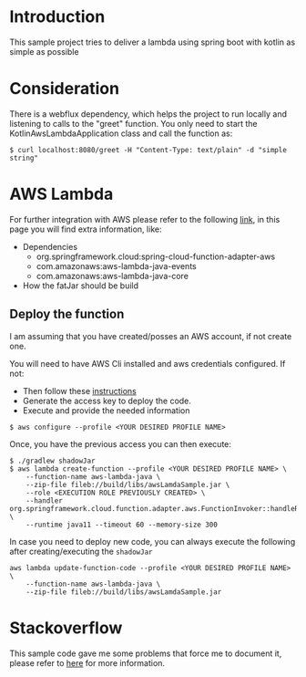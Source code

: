 # Introduction
This sample project tries to deliver a lambda using spring boot with kotlin as simple as possible

# Consideration
There is a webflux dependency, which helps the project to run locally and listening to calls to the "greet" function. You
only need to start the KotlinAwsLambdaApplication class and call the function as:

```shell
$ curl localhost:8080/greet -H "Content-Type: text/plain" -d "simple string"
```

# AWS Lambda
For further integration with AWS please refer to the following [link](https://cloud.spring.io/spring-cloud-function/reference/html/aws.html),
in this page you will find extra information, like:
- Dependencies
  - org.springframework.cloud:spring-cloud-function-adapter-aws
  - com.amazonaws:aws-lambda-java-events
  - com.amazonaws:aws-lambda-java-core
- How the fatJar should be build

## Deploy the function
I am assuming that you have created/posses an AWS account, if not create one. 

You will need to have AWS Cli installed and aws credentials configured. If not:
- Then follow these [instructions](https://docs.aws.amazon.com/IAM/latest/UserGuide/getting-started_create-admin-group.html)
- Generate the access key to deploy the code. 
- Execute and provide the needed information
```shell
$ aws configure --profile <YOUR DESIRED PROFILE NAME>
```
Once, you have the previous access you can then execute:
```shell
$ ./gradlew shadowJar
$ aws lambda create-function --profile <YOUR DESIRED PROFILE NAME> \
    --function-name aws-lambda-java \
    --zip-file fileb://build/libs/awsLamdaSample.jar \
    --role <EXECUTION ROLE PREVIOUSLY CREATED> \
    --handler org.springframework.cloud.function.adapter.aws.FunctionInvoker::handleRequest \
    --runtime java11 --timeout 60 --memory-size 300
```
In case you need to deploy new code, you can always execute the following after creating/executing the `shadowJar`
```shell
aws lambda update-function-code --profile <YOUR DESIRED PROFILE NAME> \
    --function-name aws-lambda-java \
    --zip-file fileb://build/libs/awsLamdaSample.jar
```

# Stackoverflow
This sample code gave me some problems that force me to document it, please refer to [here](https://stackoverflow.com/questions/69110895/kotlin-spring-cloud-function-aws-lambda?noredirect=1#comment122161272_69110895)
for more information.